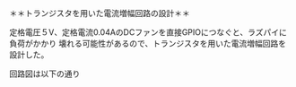 ＊＊トランジスタを用いた電流増幅回路の設計＊＊


定格電圧５V、定格電流0.04AのDCファンを直接GPIOにつなぐと、ラズパイに負荷がかかり
壊れる可能性があるので、トランジスタを用いた電流増幅回路を設計した。


回路図は以下の通り